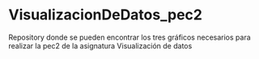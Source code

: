 # VisualizacionDeDatos_pec2
Repository donde se pueden encontrar los tres gráficos necesarios para realizar la pec2 de la asignatura Visualización de datos
